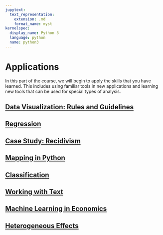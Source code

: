 ```yaml
---
jupytext:
  text_representation:
    extension: .md
    format_name: myst
kernelspec:
  display_name: Python 3
  language: python
  name: python3
---
```


# Applications

In this part of the course, we will begin to apply the skills that you have learned. This
includes using familiar tools in new applications and learning new tools that can be used for
special types of analysis.

## <i class="fas fa-cogs" style="color:#1665ad"></i> [Data Visualization: Rules and Guidelines](../applications/visualization_rules.md)

## <i class="fas fa-cogs" style="color:#1665ad"></i> [Regression](../applications/regression.md)

## <i class="fas fa-cogs" style="color:#1665ad"></i> [Case Study: Recidivism](../applications/recidivism.md)

## <i class="fas fa-cogs" style="color:#1665ad"></i> [Mapping in Python](../applications/maps.md)

## <i class="fas fa-cogs" style="color:#1665ad"></i> [Classification](../applications/classification.md)

## <i class="fas fa-cogs" style="color:#1665ad"></i> [Working with Text](../applications/working_with_text.md)

## <i class="fas fa-cogs" style="color:#1665ad"></i> [Machine Learning in Economics](../applications/ml_in_economics.md)

## <i class="fas fa-cogs" style="color:#1665ad"></i> [Heterogeneous Effects](../applications/heterogeneity.md)